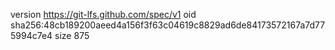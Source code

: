version https://git-lfs.github.com/spec/v1
oid sha256:48cb189200aeed4a156f3f63c04619c8829ad6de84173572167a7d775994c7e4
size 875
